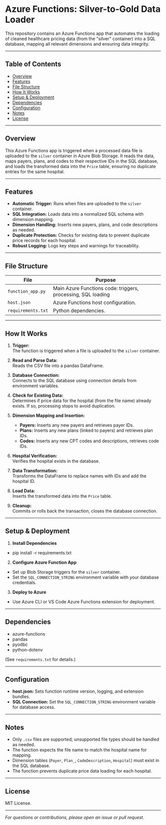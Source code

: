 # Azure Functions: Silver-to-Gold Data Loader

This repository contains an Azure Functions app that automates the loading of cleaned healthcare pricing data (from the "silver" container) into a SQL database, mapping all relevant dimensions and ensuring data integrity.

---

## Table of Contents

- [Overview](#overview)
- [Features](#features)
- [File Structure](#file-structure)
- [How It Works](#how-it-works)
- [Setup & Deployment](#setup--deployment)
- [Dependencies](#dependencies)
- [Configuration](#configuration)
- [Notes](#notes)
- [License](#license)

---

## Overview

This Azure Functions app is triggered when a processed data file is uploaded to the `silver` container in Azure Blob Storage. It reads the data, maps payers, plans, and codes to their respective IDs in the SQL database, and loads the transformed data into the `Price` table, ensuring no duplicate entries for the same hospital.

---

## Features

- **Automatic Trigger:** Runs when files are uploaded to the `silver` container.
- **SQL Integration:** Loads data into a normalized SQL schema with dimension mapping.
- **Dimension Handling:** Inserts new payers, plans, and code descriptions as needed.
- **Duplicate Protection:** Checks for existing data to prevent duplicate price records for each hospital.
- **Robust Logging:** Logs key steps and warnings for traceability.

---

## File Structure

| File                | Purpose                                                      |
|---------------------|-------------------------------------------------------------|
| `function_app.py`   | Main Azure Functions code: triggers, processing, SQL loading|
| `host.json`         | Azure Functions host configuration.                         |
| `requirements.txt`  | Python dependencies.                                        |

---

## How It Works

1. **Trigger:**  
   The function is triggered when a file is uploaded to the `silver` container.

2. **Read and Parse Data:**  
   Reads the CSV file into a pandas DataFrame.

3. **Database Connection:**  
   Connects to the SQL database using connection details from environment variables.

4. **Check for Existing Data:**  
   Determines if price data for the hospital (from the file name) already exists. If so, processing stops to avoid duplication.

5. **Dimension Mapping and Insertion:**  
   - **Payers:** Inserts any new payers and retrieves payer IDs.
   - **Plans:** Inserts any new plans (linked to payers) and retrieves plan IDs.
   - **Codes:** Inserts any new CPT codes and descriptions, retrieves code IDs.

6. **Hospital Verification:**  
   Verifies the hospital exists in the database.

7. **Data Transformation:**  
   Transforms the DataFrame to replace names with IDs and add the hospital ID.

8. **Load Data:**  
   Inserts the transformed data into the `Price` table.

9. **Cleanup:**  
   Commits or rolls back the transaction, closes the database connection.

---

## Setup & Deployment

1. **Install Dependencies**
- pip install -r requirements.txt


2. **Configure Azure Function App**
- Set up Blob Storage triggers for the `silver` container.
- Set the `SQL_CONNECTION_STRING` environment variable with your database credentials.

3. **Deploy to Azure**
- Use Azure CLI or VS Code Azure Functions extension for deployment.

---

## Dependencies

- azure-functions
- pandas
- pyodbc
- python-dotenv

(See `requirements.txt` for details.)

---

## Configuration

- **host.json:** Sets function runtime version, logging, and extension bundles.
- **SQL Connection:** Set the `SQL_CONNECTION_STRING` environment variable for database access.

---

## Notes

- Only `.csv` files are supported; unsupported file types should be handled as needed.
- The function expects the file name to match the hospital name for mapping.
- Dimension tables (`Payer`, `Plan_`, `CodeDescription`, `Hospital`) must exist in the SQL database.
- The function prevents duplicate price data loading for each hospital.

---

## License

MIT License.

---

_For questions or contributions, please open an issue or pull request._
